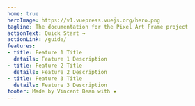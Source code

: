 ```yaml
---
home: true
heroImage: https://v1.vuepress.vuejs.org/hero.png
tagline: The documentation for the Pixel Art Frame project
actionText: Quick Start →
actionLink: /guide/
features:
- title: Feature 1 Title
  details: Feature 1 Description
- title: Feature 2 Title
  details: Feature 2 Description
- title: Feature 3 Title
  details: Feature 3 Description
footer: Made by Vincent Bean with ❤️
---
```

